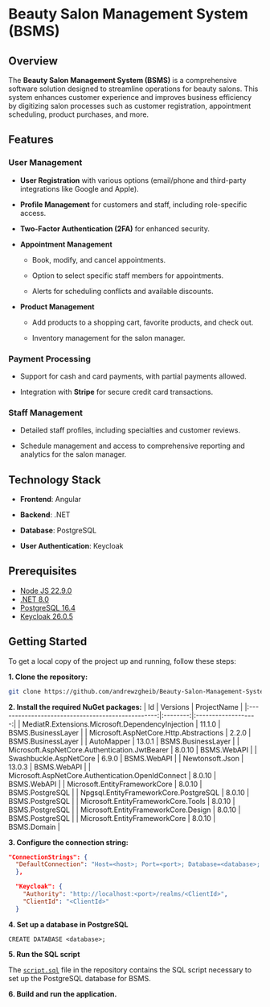# Beauty Salon Management System (BSMS)


## Overview

The **Beauty Salon Management System (BSMS)** is a comprehensive software solution designed to streamline operations for beauty salons. This system enhances customer experience and improves business efficiency by digitizing salon processes such as customer registration, appointment scheduling, product purchases, and more.


## Features

### User Management

- **User Registration** with various options (email/phone and third-party integrations like Google and Apple).

- **Profile Management** for customers and staff, including role-specific access.

- **Two-Factor Authentication (2FA)** for enhanced security.


- **Appointment Management**

  - Book, modify, and cancel appointments.

  - Option to select specific staff members for appointments.

  - Alerts for scheduling conflicts and available discounts.


- **Product Management**

  - Add products to a shopping cart, favorite products, and check out.

  - Inventory management for the salon manager.


### Payment Processing

- Support for cash and card payments, with partial payments allowed.

- Integration with **Stripe** for secure credit card transactions.


### Staff Management

- Detailed staff profiles, including specialties and customer reviews.

- Schedule management and access to comprehensive reporting and analytics for the salon manager.


## Technology Stack

- **Frontend**: Angular

- **Backend**: .NET

- **Database**: PostgreSQL

- **User Authentication**: Keycloak

## Prerequisites

- [Node JS 22.9.0](https://nodejs.org/dist/v22.9.0/)
- [.NET 8.0](https://dotnet.microsoft.com/en-us/download/dotnet/8.0)
- [PostgreSQL 16.4](https://www.postgresql.org/download/)
- [Keycloak 26.0.5](https://www.keycloak.org/downloads)


## Getting Started
To get a local copy of the project up and running, follow these steps:

**1. Clone the repository:**
```bash
git clone https://github.com/andrewzgheib/Beauty-Salon-Management-System.git
```

**2. Install the required NuGet packages:**
| Id                                                | Versions | ProjectName         |
|:-------------------------------------------------:|:--------:|:-------------------:|
| MediatR.Extensions.Microsoft.DependencyInjection  |  11.1.0  | BSMS.BusinessLayer   |
| Microsoft.AspNetCore.Http.Abstractions            |  2.2.0   | BSMS.BusinessLayer   |
| AutoMapper                                        |  13.0.1  | BSMS.BusinessLayer   |
| Microsoft.AspNetCore.Authentication.JwtBearer     |  8.0.10  | BSMS.WebAPI          |
| Swashbuckle.AspNetCore                            |  6.9.0   | BSMS.WebAPI          |
| Newtonsoft.Json                                   |  13.0.3  | BSMS.WebAPI          |
| Microsoft.AspNetCore.Authentication.OpenIdConnect |  8.0.10  | BSMS.WebAPI          |
| Microsoft.EntityFrameworkCore                     |  8.0.10  | BSMS.PostgreSQL      |
| Npgsql.EntityFrameworkCore.PostgreSQL             |  8.0.10  | BSMS.PostgreSQL      |
| Microsoft.EntityFrameworkCore.Tools               |  8.0.10  | BSMS.PostgreSQL      |
| Microsoft.EntityFrameworkCore.Design              |  8.0.10  | BSMS.PostgreSQL      |
| Microsoft.EntityFrameworkCore                     |  8.0.10  | BSMS.Domain          |


**3. Configure the connection string:**
```json
"ConnectionStrings": {
  "DefaultConnection": "Host=<host>; Port=<port>; Database=<database>; Username=<username>; Password=<password>"
  },

  "Keycloak": {
    "Authority": "http://localhost:<port>/realms/<ClientId>",
    "ClientId": "<ClientId>"
  }
```

**4. Set up a database in PostgreSQL**
```pgsql
CREATE DATABASE <database>;
```

**5. Run the SQL script**

The [`script.sql`](https://github.com/andrewzgheib/Beauty-Salon-Management-System/blob/main/script.sql) file in the repository contains the SQL script necessary to set up the PostgreSQL database for BSMS.


**6. Build and run the application.**
